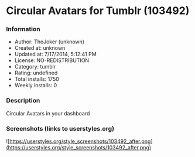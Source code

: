 # Circular Avatars for Tumblr (103492)

### Information
- Author: TheJoker (unknown)
- Created at: unknown
- Updated at: 7/17/2014, 5:12:41 PM
- License: NO-REDISTRIBUTION
- Category: tumblr
- Rating: undefined
- Total installs: 1750
- Weekly installs: 0


### Description
Circular Avatars in your dashboard


### Screenshots (links to userstyles.org)
![https://userstyles.org/style_screenshots/103492_after.png](https://userstyles.org/style_screenshots/103492_after.png)


